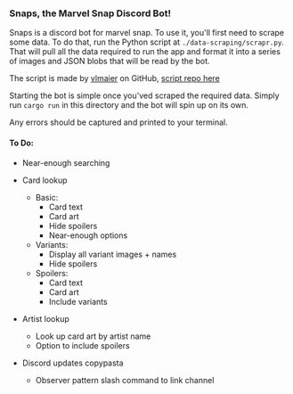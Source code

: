 ### Snaps, the Marvel Snap Discord Bot!

Snaps is a discord bot for marvel snap. To use it, you'll first need to scrape some data. To do that, run the Python script at `./data-scraping/scrapr.py`. That will pull all the data required to run the app and format it into a series of images and JSON blobs that will be read by the bot.

The script is made by [vlmaier](https://github.com/vlmaier) on GitHub, [script repo here](https://github.com/vlmaier/marvel-snap-scrapr/)

Starting the bot is simple once you'ved scraped the required data. Simply run `cargo run` in this directory and the bot will spin up on its own.

Any errors should be captured and printed to your terminal. 

#### To Do:

- Near-enough searching
- Card lookup
    - Basic:
        - Card text
        - Card art
        - Hide spoilers
        - Near-enough options
    - Variants:
        - Display all variant images + names
        - Hide spoilers
    - Spoilers: 
        - Card text
        - Card art
        - Include variants

- Artist lookup
    - Look up card art by artist name
    - Option to include spoilers
    
- Discord updates copypasta
    - Observer pattern slash command to link channel
